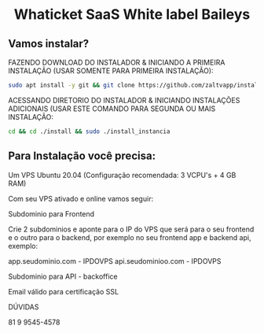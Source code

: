<h1 align="center">Whaticket SaaS White label Baileys</h1>


## Vamos instalar?

FAZENDO DOWNLOAD DO INSTALADOR & INICIANDO A PRIMEIRA INSTALAÇÃO (USAR SOMENTE PARA PRIMEIRA INSTALAÇÃO):

```bash
sudo apt install -y git && git clone https://github.com/zaltvapp/instalador-whaticket install && sudo chmod -R 777 ./install && cd ./install && sudo ./install_primaria
```

ACESSANDO DIRETORIO DO INSTALADOR & INICIANDO INSTALAÇÕES ADICIONAIS (USAR ESTE COMANDO PARA SEGUNDA OU MAIS INSTALAÇÃO:
```bash
cd && cd ./install && sudo ./install_instancia
```


## Para Instalação você precisa:

Um VPS Ubuntu 20.04 (Configuração recomendada: 3 VCPU's + 4 GB RAM)

Com seu VPS ativado e online vamos seguir:

Subdominio para Frontend

Crie 2 subdominios e aponte para o IP do VPS que será para o seu frontend e o outro para o backend, por exemplo no seu frontend app e backend api, exemplo:

app.seudominio.com - IPDOVPS
api.seudominioo.com - IPDOVPS

Subdominio para API - backoffice

Email válido para certificação SSL

DÚVIDAS 

81 9 9545-4578








